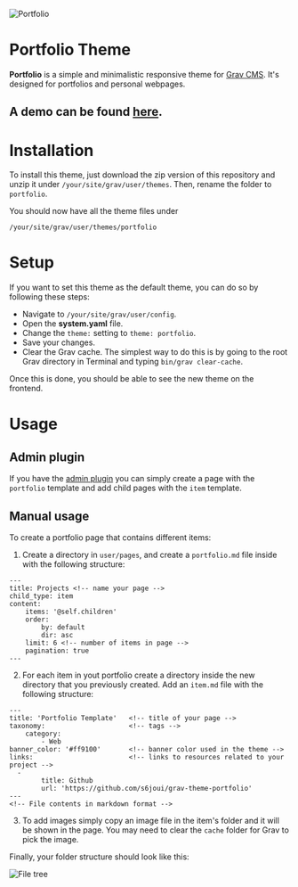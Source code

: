 ![Portfolio](http://www.joeyck.tech/user/pages/02.projects/03-portfolio-template/portfolio.jpg)

# Portfolio Theme

**Portfolio**  is a simple and minimalistic responsive theme for [Grav CMS](http://github.com/getgrav/grav). It's designed for portfolios and personal webpages.

## A demo can be found [here](http://www.joeyck.tech).

# Installation

To install this theme, just download the zip version of this repository and unzip it under `/your/site/grav/user/themes`. Then, rename the folder to `portfolio`.

You should now have all the theme files under

    /your/site/grav/user/themes/portfolio

# Setup

If you want to set this theme as the default theme, you can do so by following these steps:

* Navigate to `/your/site/grav/user/config`.
* Open the **system.yaml** file.
* Change the `theme:` setting to `theme: portfolio`.
* Save your changes.
* Clear the Grav cache. The simplest way to do this is by going to the root Grav directory in Terminal and typing `bin/grav clear-cache`.

Once this is done, you should be able to see the new theme on the frontend.

# Usage

## Admin plugin

If you have the [admin plugin](https://github.com/getgrav/grav-plugin-admin) you can simply create a page with the `portfolio` template and add child pages with the `item` template.

## Manual usage

To create a portfolio page that contains different items:

1. Create a directory in `user/pages`, and create a `portfolio.md` file inside with the following structure:
  ```
  ---
  title: Projects <!-- name your page -->
  child_type: item
  content:
      items: '@self.children'
      order:
          by: default
          dir: asc
      limit: 6 <!-- number of items in page -->
      pagination: true
  ---
  ```
2. For each item in yout portfolio create a directory inside the new directory that you previously created. Add an `item.md` file with the following structure:
  ```
  ---
  title: 'Portfolio Template'   <!-- title of your page -->
  taxonomy:                     <!-- tags -->
      category:
          - Web 
  banner_color: '#ff9100'       <!-- banner color used in the theme -->
  links:                        <!-- links to resources related to your project -->
    -
          title: Github
          url: 'https://github.com/s6joui/grav-theme-portfolio'
  ---
  <!-- File contents in markdown format -->
  ```
3. To add images simply copy an image file in the item's folder and it will be shown in the page. You may need to clear the `cache` folder for Grav to pick the image.

Finally, your folder structure should look like this:

![File tree](https://i.imgur.com/jKTGAzb.png)

